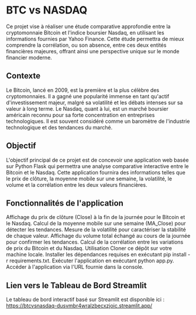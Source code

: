 # BTC vs NASDAQ

Ce projet vise à réaliser une étude comparative approfondie entre la cryptomonnaie Bitcoin et l'indice boursier Nasdaq, en utilisant les informations fournies par Yahoo Finance. Cette étude permettra de mieux comprendre la corrélation, ou son absence, entre ces deux entités financières majeures, offrant ainsi une perspective unique sur le monde financier moderne.

## Contexte

Le Bitcoin, lancé en 2009, est la première et la plus célèbre des cryptomonnaies. Il a gagné une popularité immense en tant qu'actif d'investissement majeur, malgré sa volatilité et les débats intenses sur sa valeur à long terme. Le Nasdaq, quant à lui, est un marché boursier américain reconnu pour sa forte concentration en entreprises technologiques. Il est souvent considéré comme un baromètre de l'industrie technologique et des tendances du marché.

## Objectif

L'objectif principal de ce projet est de concevoir une application web basée sur Python Flask qui permettra une analyse comparative interactive entre le Bitcoin et le Nasdaq. Cette application fournira des informations telles que le prix de clôture, la moyenne mobile sur une semaine, la volatilité, le volume et la corrélation entre les deux valeurs financières.

## Fonctionnalités de l'application

Affichage du prix de clôture (Close) à la fin de la journée pour le Bitcoin et le Nasdaq.
Calcul de la moyenne mobile sur une semaine (MA_Close) pour détecter les tendances.
Mesure de la volatilité pour caractériser la stabilité de chaque valeur.
Affichage du volume total échangé au cours de la journée pour confirmer les tendances.
Calcul de la corrélation entre les variations de prix du Bitcoin et du Nasdaq.
Utilisation
Cloner ce dépôt sur votre machine locale.
Installer les dépendances requises en exécutant pip install -r requirements.txt.
Exécuter l'application en exécutant python app.py.
Accéder à l'application via l'URL fournie dans la console.

## Lien vers le Tableau de Bord Streamlit
Le tableau de bord interactif basé sur Streamlit est disponible ici : https://btcvsnasdaq-dusvmbr4wralzbecxzjoic.streamlit.app/
